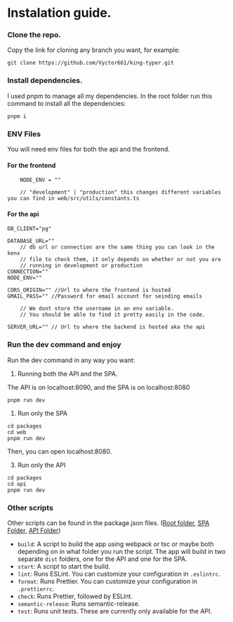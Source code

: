 
# Instalation guide.

### Clone the repo.

Copy the link for cloning any branch you want, for example:

```
git clone https://github.com/Vyctor661/king-typer.git
```
### Install dependencies.

I used pnpm to manage all my dependencies. In the root folder run this command to install all the dependencies:

```
pnpm i
```


### ENV Files

You will need env files for both the api and the frontend.


#### For the frontend

```
    NODE_ENV = ""

    // "development" | "production" this changes different variables you can find in web/src/utils/constants.ts
```

#### For the api

```
DB_CLIENT="pg"

DATABASE_URL=""
    // db url or connection are the same thing you can look in the kenx
    // file to check them, it only depends on whether or not you are
    // running in development or production
CONNECTION=""
NODE_ENV=""

CORS_ORIGIN="" //Url to where the frontend is hosted
GMAIL_PASS="" //Password for email account for seinding emails

    // We dont store the username in an env variable.
    // You should be able to find it pretty easily in the code.

SERVER_URL="" // Url to where the backend is hosted aka the api
```


### Run the dev command and enjoy

Run the dev command in any way you want:

1. Running both the API and the SPA.

The API is on localhost:8090, and the SPA is on localhost:8080

```
pnpm run dev
```

1. Run only the SPA

```
cd packages
cd web
pnpm run dev
```
Then, you can open localhost:8080.

3. Run only the API
```
cd packages
cd api
pnpm run dev
```

### Other scripts

Other scripts can be found in the package.json files. ([Root folder](../../package.json), [SPA Folder](../..packages/web/package.json), [API Folder](../../packages/api/package.json))

- `build`: A script to build the app using webpack or tsc or maybe both depending on in what folder you run the script. The app will build in two separate `dist` folders, one for the API and one for the SPA.
- `start`: A script to start the build.
- `lint`: Runs ESLint. You can customize your configuration in `.eslintrc`.
- `format`: Runs Prettier. You can customize your configuration in `.prettierrc`.
- `check`: Runs Prettier, followed by ESLint.
- `semantic-release`: Runs semantic-release.
- `test`: Runs unit tests. These are currently only available for the API.
